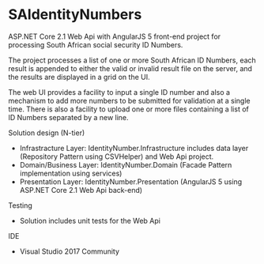 # SAIdentityNumbers
ASP.NET Core 2.1 Web Api with AngularJS 5 front-end project for processing South African social security ID Numbers.

The project processes a list of one or more South African ID Numbers, each result is appended to either the valid or invalid result file on the server, and the results are displayed in a grid on the UI.

The web UI provides a facility to input a single ID number and also a mechanism to add more numbers to be submitted for validation at a single time. There is also a facility to upload one or more files containing a list of ID Numbers separated by a new line.

Solution design (N-tier)

- Infrastracture Layer: IdentityNumber.Infrastructure includes data layer (Repository Pattern using CSVHelper) and Web Api project.
- Domain/Business Layer: IdentityNumber.Domain (Facade Pattern implementation using services)
- Presentation Layer: IdentityNumber.Presentation (AngularJS 5 using ASP.NET Core 2.1 Web Api back-end)

Testing

- Solution includes unit tests for the Web Api

IDE

- Visual Studio 2017 Community
